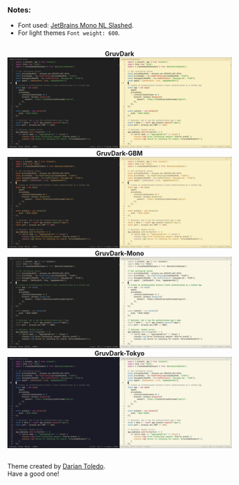 ### Notes:
- Font used: [JetBrains Mono NL Slashed](https://github.com/sharpjs/JetBrainsMonoSlashed).
- For light themes `Font weight: 600`.

##

<div align="center"><strong>GruvDark</strong></div>
<img src="images/gruvdark.jpg" alt="GruvDark" />

<br />
<div align="center"><strong>GruvDark-GBM</strong></div>
<img src="images/gruvdark-gbm.jpg" alt="GruvDark-GBM" />

<br />
<div align="center"><strong>GruvDark-Mono</strong></div>
<img src="images/gruvdark-mono.jpg" alt="GruvDark-Mono" />

<br />
<div align="center"><strong>GruvDark-Tokyo</strong></div>
<img src="images/gruvdark-tokyo.jpg" alt="GruvDark-Tokyo" />

## 

Theme created by <a href="https://github.com/darianmorat">Darian Toledo</a>.
<br />
Have a good one!

